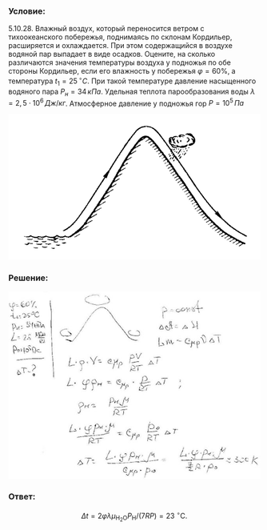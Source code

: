###  Условие: 

$5.10.28.$ Влажный воздух, который переносится ветром с тихоокеанского побережья, поднимаясь по склонам Кордильер, расширяется и охлаждается. При этом содержащийся в воздухе водяной пар выпадает в виде осадков. Оцените, на сколько различаются значения температуры воздуха у подножья по обе стороны Кордильер, если его влажность у побережья $\varphi = 60 \%$, а температура $t_1 = 25 \,^{\circ}C$. При такой температуре давление насыщенного водяного пара $P_н = 34 \,кПа$. Удельная теплота парообразования воды $λ = 2{,}5 \cdot 10^6 \,Дж/кг$. Атмосферное давление у подножья гор $P = 10^5 \,Па$ 

![К задаче $5.10.28$|682x394, 45%](../../img/5.10.28/5.10.28.png)

###  Решение: 

![|640x476, 67%](../../img/5.10.28/1.jpg) 

###  Ответ: 

$$
\Delta t=2\varphi\lambda\mu_{\mathrm{H}_{2}\mathrm{O}}P_{\mathrm{H}}/(7RP)=23~^{\circ}\mathrm{C}.
$$